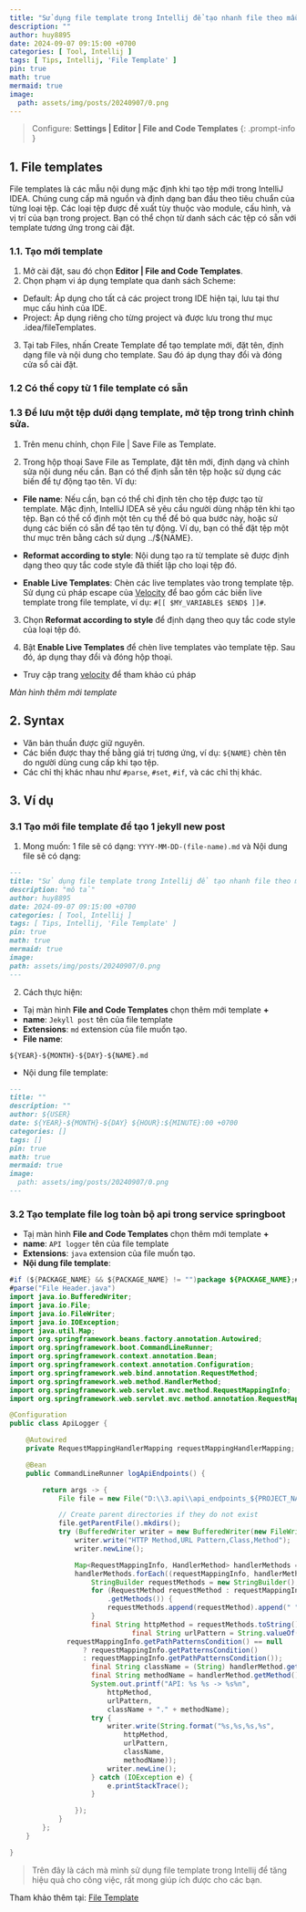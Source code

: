 ```yaml
---
title: "Sử dụng file template trong Intellij để tạo nhanh file theo mẫu"
description: ""
author: huy8895
date: 2024-09-07 09:15:00 +0700
categories: [ Tool, Intellij ]
tags: [ Tips, Intellij, 'File Template' ]
pin: true
math: true
mermaid: true
image:
  path: assets/img/posts/20240907/0.png
---
```


> Configure: **Settings \| Editor \| File and Code Templates**
> {: .prompt-info }

## 1. File templates

File templates là các mẫu nội dung mặc định khi tạo tệp mới trong IntelliJ IDEA. Chúng cung cấp mã
nguồn và định dạng ban đầu theo tiêu chuẩn của từng loại tệp. Các loại tệp được đề xuất tùy thuộc
vào module, cấu hình, và vị trí của bạn trong project. Bạn có thể chọn từ danh sách các tệp có sẵn
với template tương ứng trong cài đặt.

### 1.1. Tạo mới template

1. Mở cài đặt, sau đó chọn **Editor \| File and Code Templates**.
2. Chọn phạm vi áp dụng template qua danh sách Scheme:

- Default: Áp dụng cho tất cả các project trong IDE hiện tại, lưu tại thư mục cấu hình của IDE.
- Project: Áp dụng riêng cho từng project và được lưu trong thư mục .idea/fileTemplates.

3. Tại tab Files, nhấn Create Template để tạo template mới, đặt tên, định dạng file và nội dung cho
   template. Sau đó áp dụng thay đổi và đóng cửa sổ cài đặt.

### 1.2 Có thể copy từ 1 file template có sẵn

### 1.3 Để lưu một tệp dưới dạng template, mở tệp trong trình chỉnh sửa.

1. Trên menu chính, chọn File \| Save File as Template.

2. Trong hộp thoại Save File as Template, đặt tên mới, định dạng và chỉnh sửa nội dung nếu cần. Bạn
   có thể định sẵn tên tệp hoặc sử dụng các biến để tự động tạo tên. Ví dụ:

- **File name**: Nếu cần, bạn có thể chỉ định tên cho tệp được tạo từ template. Mặc định, IntelliJ
  IDEA sẽ yêu cầu người dùng nhập tên khi tạo tệp. Bạn có thể cố định một tên cụ thể để bỏ qua
  bước này, hoặc sử dụng các biến có sẵn để tạo tên tự động. Ví dụ, bạn có thể đặt tệp một thư mục
  trên bằng cách sử dụng ../${NAME}.

- **Reformat according to style**: Nội dung tạo ra từ template sẽ được định dạng theo quy tắc code
  style đã thiết lập cho loại tệp đó.

- **Enable Live Templates**: Chèn các live templates vào trong template tệp. Sử dụng cú pháp
  escape
  của [Velocity](https://velocity.apache.org/engine/devel/user-guide.html) để bao gồm các biến
  live
  template trong file template, ví dụ: `#[[ $MY_VARIABLE$ $END$ ]]#`.

3. Chọn **Reformat according to style** để định dạng theo quy tắc code style của loại tệp đó.

4. Bật **Enable Live Templates** để chèn live templates vào template tệp. Sau đó, áp dụng thay đổi
   và đóng hộp thoại.


- Truy cập
  trang [velocity](https://velocity.apache.org/engine/devel/user-guide.html#Velocity_Template_Language_VTL:_An_Introduction)
  để tham khảo cú pháp

[//]: # (  ![Jetbra]&#40;assets/img/posts/20240907/1.png&#41;{: width="972" height="589" })
_Màn hình thêm mới template_

## 2. Syntax

- Văn bản thuần được giữ nguyên.
- Các biến được thay thế bằng giá trị tương ứng, ví dụ: `${NAME}` chèn tên do người dùng cung cấp
  khi tạo tệp.
- Các chỉ thị khác nhau như `#parse`, `#set`, `#if`, và các chỉ thị khác.

## 3. Ví dụ

### 3.1 Tạo mới file template để tạo 1 jekyll new post

1. Mong muốn: 1 file sẽ có dạng: `YYYY-MM-DD-(file-name).md` và Nội dung file sẽ có dạng:

  ```markdown
---
title: "Sử dụng file template trong Intellij để tạo nhanh file theo mẫu"
description: "mô tả"
author: huy8895
date: 2024-09-07 09:15:00 +0700
categories: [ Tool, Intellij ]
tags: [ Tips, Intellij, 'File Template' ]
pin: true
math: true
mermaid: true
image:
path: assets/img/posts/20240907/0.png
---
  ```

2. Cách thực hiện:

- Tạị màn hình **File and Code Templates** chọn thêm mới template **+**
- **name**: `Jekyll post` tên của file template
- **Extensions**: `md` extension của file muốn tạo.
- **File name**:

```text
${YEAR}-${MONTH}-${DAY}-${NAME}.md
```

- Nội dung file template:

```markdown
---
title: ""
description: ""
author: ${USER}
date: ${YEAR}-${MONTH}-${DAY} ${HOUR}:${MINUTE}:00 +0700
categories: []
tags: []
pin: true
math: true
mermaid: true
image:
  path: assets/img/posts/20240907/0.png
---
```

### 3.2 Tạo template file log toàn bộ api trong service springboot
- Tạị màn hình **File and Code Templates** chọn thêm mới template **+**
- **name**: `API logger` tên của file template
- **Extensions**: `java` extension của file muốn tạo.
- **Nội dung file template**:
```java
#if (${PACKAGE_NAME} && ${PACKAGE_NAME} != "")package ${PACKAGE_NAME};#end
#parse("File Header.java")
import java.io.BufferedWriter;
import java.io.File;
import java.io.FileWriter;
import java.io.IOException;
import java.util.Map;
import org.springframework.beans.factory.annotation.Autowired;
import org.springframework.boot.CommandLineRunner;
import org.springframework.context.annotation.Bean;
import org.springframework.context.annotation.Configuration;
import org.springframework.web.bind.annotation.RequestMethod;
import org.springframework.web.method.HandlerMethod;
import org.springframework.web.servlet.mvc.method.RequestMappingInfo;
import org.springframework.web.servlet.mvc.method.annotation.RequestMappingHandlerMapping;

@Configuration
public class ApiLogger {

    @Autowired
    private RequestMappingHandlerMapping requestMappingHandlerMapping;

    @Bean
    public CommandLineRunner logApiEndpoints() {

        return args -> {
            File file = new File("D:\\3.api\\api_endpoints_${PROJECT_NAME}.csv");

            // Create parent directories if they do not exist
            file.getParentFile().mkdirs();
            try (BufferedWriter writer = new BufferedWriter(new FileWriter(file))) {
                writer.write("HTTP Method,URL Pattern,Class,Method");
                writer.newLine();

                Map<RequestMappingInfo, HandlerMethod> handlerMethods = requestMappingHandlerMapping.getHandlerMethods();
                handlerMethods.forEach((requestMappingInfo, handlerMethod) -> {
                    StringBuilder requestMethods = new StringBuilder();
                    for (RequestMethod requestMethod : requestMappingInfo.getMethodsCondition()
                        .getMethods()) {
                        requestMethods.append(requestMethod).append(" ");
                    }
                    final String httpMethod = requestMethods.toString().trim();
                              final String urlPattern = String.valueOf(
              requestMappingInfo.getPathPatternsCondition() == null
                  ? requestMappingInfo.getPatternsCondition()
                  : requestMappingInfo.getPathPatternsCondition());
                    final String className = (String) handlerMethod.getBean();
                    final String methodName = handlerMethod.getMethod().getName();
                    System.out.printf("API: %s %s -> %s%n",
                        httpMethod,
                        urlPattern,
                        className + "." + methodName);
                    try {
                        writer.write(String.format("%s,%s,%s,%s",
                            httpMethod,
                            urlPattern,
                            className,
                            methodName));
                        writer.newLine();
                    } catch (IOException e) {
                        e.printStackTrace();
                    }

                });
            }
        };
    }

}
```


> Trên đây là cách mà mình sử dụng file template trong Intellij để tăng hiệu quả cho công việc, rất
> mong giúp ích được cho các bạn.

Tham khảo thêm tại: [File Template](https://www.jetbrains.com/help/idea/using-file-and-code-templates.html)



